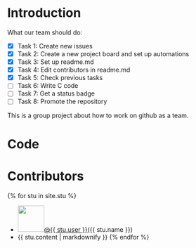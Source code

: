 # Introduction
What our team should do:
- [x] Task 1: Create new issues
- [x] Task 2: Create a new project board and set up automations
- [x] Task 3: Set up readme.md
- [x] Task 4: Edit contributors in readme.md
- [x] Task 5: Check previous tasks
- [ ] Task 6: Write C code
- [ ] Task 7: Get a status badge
- [ ] Task 8: Promote the repository

This is a group project about how to work on github as a team.


# Code

# Contributors
{% for stu in site.stu %}
  - <img src="{{ stu.image }}" width="60" height="60" /><a href="https://github.com/{{ stu.user }}">@{{ stu.user }}</a>({{ stu.name }})
  - {{ stu.content | markdownify }}
{% endfor %}
